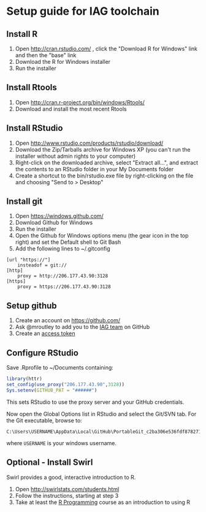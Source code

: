 # Setup guide for IAG toolchain

## Install R

1. Open http://cran.rstudio.com/ , click the "Download R for Windows" link and then the "base" link
2. Download the R for Windows installer
3. Run the installer

## Install Rtools

1. Open http://cran.r-project.org/bin/windows/Rtools/
2. Download and install the most recent Rtools

## Install RStudio

1. Open http://www.rstudio.com/products/rstudio/download/
2. Download the Zip/Tarballs archive for Windows XP (you can't run the installer without admin rights to your computer)
3. Right-click on the downloaded archive,  select "Extract all...", and extract the contents to an RStudio folder in your My Documents folder
4. Create a shortcut to the bin/rstudio.exe file by right-clicking on the file and choosing "Send to > Desktop"
	
## Install git

1. Open https://windows.github.com/
2. Download Github for Windows
3. Run the installer
4. Open the Github for Windows options menu (the gear icon in the top right) and set the Default shell to Git Bash 
5. Add the following lines to ~/.gitconfig

```
[url "https://"]
	insteadof = git://
[http]
	proxy = http://206.177.43.90:3128
[https]
	proxy = https://206.177.43.90:3128
```

## Setup github

1. Create an account on https://github.com/
2. Ask @mroutley to add you to the [IAG team](https://github.com/InfrastructureAnalytics) on GitHub
3. Create an [access token](https://help.github.com/articles/creating-an-access-token-for-command-line-use/)
	
## Configure RStudio

Save .Rprofile to ~/Documents containing:

```R
library(httr)
set_config(use_proxy("206.177.43.90",3128))
Sys.setenv(GITHUB_PAT = "######")
```

This sets RStudio to use the proxy server and your GitHub credentials.

Now open the Global Options list in RStudio and select the Git/SVN tab. For the Git executable, browse to: 

    C:\Users\USERNAME\AppData\Local\GitHub\PortableGit_c2ba306e536fdf878271f7fe636a147ff37326ad\bin\git.exe
    
where `USERNAME` is your windows username.

## Optional - Install Swirl

Swirl provides a good, interactive introduction to R.

1. Open http://swirlstats.com/students.html
2. Follow the instructions, starting at step 3
3. Take at least the [R Programming](https://github.com/swirldev/swirl_courses#swirl-courses) course as an introduction to using R
